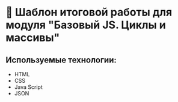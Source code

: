# 🚀 Шаблон итоговой работы для модуля "Базовый JS. Циклы и массивы"

## Используемые технологии:

* HTML
* CSS
* Java Script
* JSON